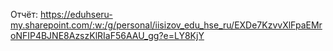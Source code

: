 Отчёт: https://eduhseru-my.sharepoint.com/:w:/g/personal/iisizov_edu_hse_ru/EXDe7KzvvXlFpaEMroNFIP4BJNE8AzszKlRIaF56AAU_gg?e=LY8KjY
